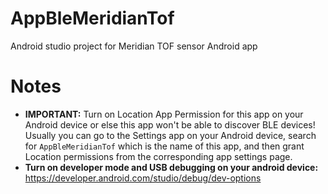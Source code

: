 # AppBleMeridianTof
Android studio project for Meridian TOF sensor Android app
# Notes
* **IMPORTANT:** Turn on Location App Permission for this app on your Android device or else this app won't be able to discover BLE devices! Usually you can go to the Settings app on your Android device, search for `AppBleMeridianTof` which is the name of this app, and then grant Location permissions from the corresponding app settings page.
* **Turn on developer mode and USB debugging on your android device:** https://developer.android.com/studio/debug/dev-options
